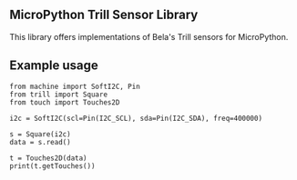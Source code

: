 ## MicroPython Trill Sensor Library
This library offers implementations of Bela's Trill sensors for MicroPython.

## Example usage

```
from machine import SoftI2C, Pin
from trill import Square
from touch import Touches2D

i2c = SoftI2C(scl=Pin(I2C_SCL), sda=Pin(I2C_SDA), freq=400000)

s = Square(i2c)
data = s.read()

t = Touches2D(data)
print(t.getTouches())
```
